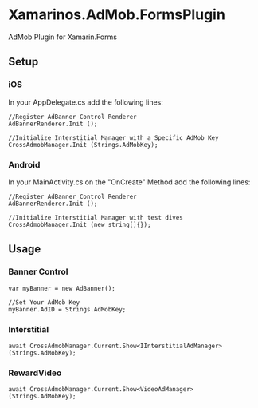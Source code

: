 # Xamarinos.AdMob.FormsPlugin
AdMob Plugin for Xamarin.Forms

## Setup

### iOS

In your AppDelegate.cs add the following lines:

```
//Register AdBanner Control Renderer
AdBannerRenderer.Init ();

//Initialize Interstitial Manager with a Specific AdMob Key
CrossAdmobManager.Init (Strings.AdMobKey);
```

### Android

In your MainActivity.cs on the "OnCreate" Method add the following lines:

```
//Register AdBanner Control Renderer
AdBannerRenderer.Init ();

//Initialize Interstitial Manager with test dives
CrossAdmobManager.Init (new string[]{});
```

## Usage

### Banner Control

```
var myBanner = new AdBanner();

//Set Your AdMob Key
myBanner.AdID = Strings.AdMobKey;
```

### Interstitial

```
await CrossAdmobManager.Current.Show<IInterstitialAdManager> (Strings.AdMobKey);
```

### RewardVideo

```
await CrossAdmobManager.Current.Show<VideoAdManager> (Strings.AdMobKey);
```


